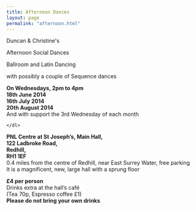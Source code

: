 ```yaml
---
title: Afternoon Dances
layout: page
permalink: "afternoon.html"
---
```


<article class="grid_12 center-text">
<p>Duncan & Christine's</p>
<p>Afternoon Social Dances</p>
<p>Ballroom and Latin Dancing</p>
<p>with possibly a couple of Sequence dances</p>
</article>

<article class="grid_6 center-text padded-bottom">
  <dl>
    <dl>
      <dt><strong>On Wednesdays, 2pm to 4pm</strong></dt>
<dt><strong>18th June 2014</strong></dt>
<dt><strong>16th July 2014</strong></dt>
<dt><strong>20th August 2014</strong></dt>
<dt>And with support the 3rd Wednesday of each month</dt>

    </dl>
  </dl>
</article>


<article class="grid_6 center-text padded-bottom">
  <dl>
    <dt><strong>PNL Centre at St Joseph’s,  Main Hall,</strong></dt>
<dt><strong>122 Ladbroke Road,</strong></dt>
<dt><strong>Redhill,</strong></dt>
<dt><strong>RH1 1EF</strong></dt>
<dt>0.4 miles from the centre of Redhill, near East Surrey Water, free parking</dt>
<dt>It is a magnificent, new, large hall with a sprung floor</dt>
</dt>
  </dl>
</article>

<article class="grid_12 center-text padded-bottom">
<dl>
<dt><strong>£4 per person</strong></dt>
 <dt>Drinks extra at the hall’s café</dt>
<dt>(Tea 70p, Espresso coffee £1)</dt>
<dt><strong>Please do not bring your own drinks</strong></dt>  

</article>
